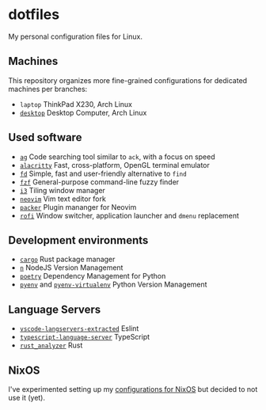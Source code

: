 # dotfiles

My personal configuration files for Linux.

## Machines

This repository organizes more fine-grained configurations for dedicated machines per branches:

* `laptop` ThinkPad X230, Arch Linux
* [`desktop`](https://github.com/adzialocha/dotfiles/compare/desktop) Desktop Computer, Arch Linux

## Used software

* [`ag`](https://github.com/ggreer/the_silver_searcher) Code searching tool similar to `ack`, with a focus on speed
* [`alacritty`](https://github.com/alacritty/alacritty) Fast, cross-platform, OpenGL terminal emulator
* [`fd`](https://github.com/sharkdp/fd) Simple, fast and user-friendly alternative to `find`
* [`fzf`](https://github.com/junegunn/fzf) General-purpose command-line fuzzy finder
* [`i3`](https://github.com/i3/i3) Tiling window manager
* [`neovim`](https://github.com/neovim/neovim) Vim text editor fork
* [`packer`](https://github.com/wbthomason/packer.nvim) Plugin mananger for Neovim
* [`rofi`](https://github.com/davatorium/rofi) Window switcher, application launcher and `dmenu` replacement

## Development environments

* [`cargo`](https://github.com/rust-lang/cargo/) Rust package manager
* [`n`](https://github.com/tj/n) NodeJS Version Management
* [`poetry`](https://github.com/python-poetry/poetry) Dependency Management for Python
* [`pyenv`](https://github.com/pyenv/pyenv) and [`pyenv-virtualenv`](https://github.com/pyenv/pyenv-virtualenv) Python Version Management

## Language Servers

* [`vscode-langservers-extracted`](https://github.com/hrsh7th/vscode-langservers-extracted) Eslint
* [`typescript-language-server`](https://github.com/typescript-language-server/typescript-language-server) TypeScript
* [`rust_analyzer`](https://github.com/rust-analyzer/rust-analyzer) Rust

## NixOS

I've experimented setting up my [configurations for NixOS](https://github.com/adzialocha/nix) but decided to not use it (yet).
